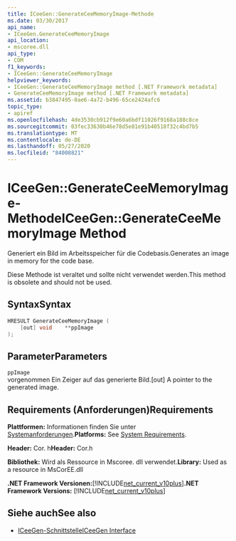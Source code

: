 ```yaml
---
title: ICeeGen::GenerateCeeMemoryImage-Methode
ms.date: 03/30/2017
api_name:
- ICeeGen.GenerateCeeMemoryImage
api_location:
- mscoree.dll
api_type:
- COM
f1_keywords:
- ICeeGen::GenerateCeeMemoryImage
helpviewer_keywords:
- ICeeGen::GenerateCeeMemoryImage method [.NET Framework metadata]
- GenerateCeeMemoryImage method [.NET Framework metadata]
ms.assetid: b3847495-0ae6-4a72-b496-65ce2424afc6
topic_type:
- apiref
ms.openlocfilehash: 4de3530cb912f9e60a6bdf11026f9168a188c8ce
ms.sourcegitcommit: 03fec33630b46e78d5e81e91b40518f32c4bd7b5
ms.translationtype: MT
ms.contentlocale: de-DE
ms.lasthandoff: 05/27/2020
ms.locfileid: "84008821"
---
```

# <a name="iceegengenerateceememoryimage-method"></a><span data-ttu-id="c3c4e-102">ICeeGen::GenerateCeeMemoryImage-Methode</span><span class="sxs-lookup"><span data-stu-id="c3c4e-102">ICeeGen::GenerateCeeMemoryImage Method</span></span>
<span data-ttu-id="c3c4e-103">Generiert ein Bild im Arbeitsspeicher für die Codebasis.</span><span class="sxs-lookup"><span data-stu-id="c3c4e-103">Generates an image in memory for the code base.</span></span>  
  
 <span data-ttu-id="c3c4e-104">Diese Methode ist veraltet und sollte nicht verwendet werden.</span><span class="sxs-lookup"><span data-stu-id="c3c4e-104">This method is obsolete and should not be used.</span></span>  
  
## <a name="syntax"></a><span data-ttu-id="c3c4e-105">Syntax</span><span class="sxs-lookup"><span data-stu-id="c3c4e-105">Syntax</span></span>  
  
```cpp  
HRESULT GenerateCeeMemoryImage (  
    [out] void    **ppImage  
);  
```  
  
## <a name="parameters"></a><span data-ttu-id="c3c4e-106">Parameter</span><span class="sxs-lookup"><span data-stu-id="c3c4e-106">Parameters</span></span>  
 `ppImage`  
 <span data-ttu-id="c3c4e-107">vorgenommen Ein Zeiger auf das generierte Bild.</span><span class="sxs-lookup"><span data-stu-id="c3c4e-107">[out] A pointer to the generated image.</span></span>  
  
## <a name="requirements"></a><span data-ttu-id="c3c4e-108">Requirements (Anforderungen)</span><span class="sxs-lookup"><span data-stu-id="c3c4e-108">Requirements</span></span>  
 <span data-ttu-id="c3c4e-109">**Plattformen:** Informationen finden Sie unter [Systemanforderungen](../../get-started/system-requirements.md).</span><span class="sxs-lookup"><span data-stu-id="c3c4e-109">**Platforms:** See [System Requirements](../../get-started/system-requirements.md).</span></span>  
  
 <span data-ttu-id="c3c4e-110">**Header:** Cor. h</span><span class="sxs-lookup"><span data-stu-id="c3c4e-110">**Header:** Cor.h</span></span>  
  
 <span data-ttu-id="c3c4e-111">**Bibliothek:** Wird als Ressource in Mscoree. dll verwendet.</span><span class="sxs-lookup"><span data-stu-id="c3c4e-111">**Library:** Used as a resource in MsCorEE.dll</span></span>  
  
 <span data-ttu-id="c3c4e-112">**.NET Framework Versionen:**[!INCLUDE[net_current_v10plus](../../../../includes/net-current-v10plus-md.md)]</span><span class="sxs-lookup"><span data-stu-id="c3c4e-112">**.NET Framework Versions:** [!INCLUDE[net_current_v10plus](../../../../includes/net-current-v10plus-md.md)]</span></span>  
  
## <a name="see-also"></a><span data-ttu-id="c3c4e-113">Siehe auch</span><span class="sxs-lookup"><span data-stu-id="c3c4e-113">See also</span></span>

- [<span data-ttu-id="c3c4e-114">ICeeGen-Schnittstelle</span><span class="sxs-lookup"><span data-stu-id="c3c4e-114">ICeeGen Interface</span></span>](iceegen-interface.md)
